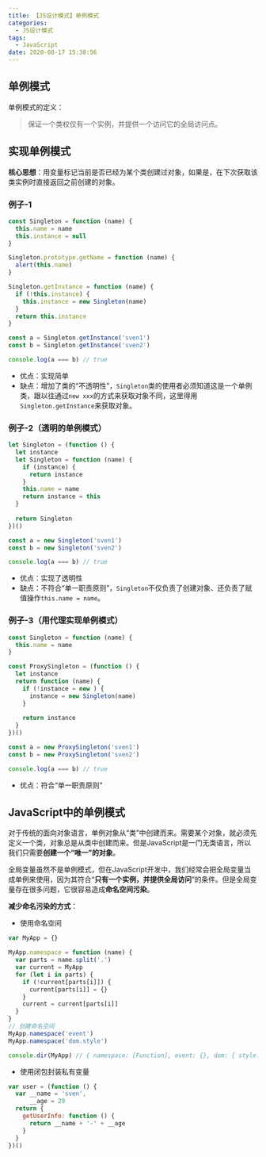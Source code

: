 ```yaml
---
title: 【JS设计模式】单例模式
categories:
  - JS设计模式
tags:
  - JavaScript
date: 2020-08-17 15:38:56
---
```

## 单例模式

单例模式的定义：

> 保证一个类权仅有一个实例，并提供一个访问它的全局访问点。

## 实现单例模式

**核心思想**：用变量标记当前是否已经为某个类创建过对象，如果是，在下次获取该类实例时直接返回之前创建的对象。

### 例子-1

```js
const Singleton = function (name) {
  this.name = name
  this.instance = null
}

Singleton.prototype.getName = function (name) {
  alert(this.name)
}

Singleton.getInstance = function (name) {
  if (!this.instance) {
    this.instance = new Singleton(name)
  }
  return this.instance
}

const a = Singleton.getInstance('sven1')
const b = Singleton.getInstance('sven2')

console.log(a === b) // true
```

* 优点：实现简单
* 缺点：增加了类的“不透明性”，`Singleton`类的使用者必须知道这是一个单例类，跟以往通过`new xxx`的方式来获取对象不同，这里得用`Singleton.getInstance`来获取对象。

### 例子-2（透明的单例模式）

```js
let Singleton = (function () {
  let instance
  let Singleton = function (name) {
    if (instance) {
      return instance
    }
    this.name = name
    return instance = this
  }
  
  return Singleton
})()

const a = new Singleton('sven1')
const b = new Singleton('sven2')

console.log(a === b) // true
```

* 优点：实现了透明性
* 缺点：不符合“单一职责原则”，`Singleton`不仅负责了创建对象、还负责了赋值操作`this.name = name`。

### 例子-3（用代理实现单例模式）

```js
const Singleton = function (name) {
  this.name = name
}

const ProxySingleton = (function () {
  let instance
  return function (name) {
    if (!instance = new ) {
      instance = new Singleton(name)
    }
    
    return instance
  }
})()

const a = new ProxySingleton('sven1')
const b = new ProxySingleton('sven2')

console.log(a === b) // true
```

* 优点：符合“单一职责原则”

## JavaScript中的单例模式

对于传统的面向对象语言，单例对象从“类”中创建而来。需要某个对象，就必须先定义一个类，对象总是从类中创建而来。但是JavaScript是一门无类语言，所以我们只需要**创建一个“唯一”的对象**。

全局变量虽然不是单例模式，但在JavaScript开发中，我们经常会把全局变量当成单例来使用，因为其符合“**只有一个实例，并提供全局访问**”的条件。但是全局变量存在很多问题，它很容易造成**命名空间污染**。

**减少命名污染的方式**：

* 使用命名空间

```js
var MyApp = {}

MyApp.namespace = function (name) {
  var parts = name.split('.')
  var current = MyApp
  for (let i in parts) {
    if (!current[parts[i]]) {
      current[parts[i]] = {}
    }
    current = current[parts[i]]
  }
}
// 创建命名空间
MyApp.namespace('event')
MyApp.namespace('dom.style')

console.dir(MyApp) // { namespace: [Function], event: {}, dom: { style: {} } }
```

* 使用闭包封装私有变量

```js
var user = (function () {
  var __name = 'sven',
      __age = 29
  return {
    getUserInfo: function () {
      return __name + '-' + __age
    }
  }
})()
```

